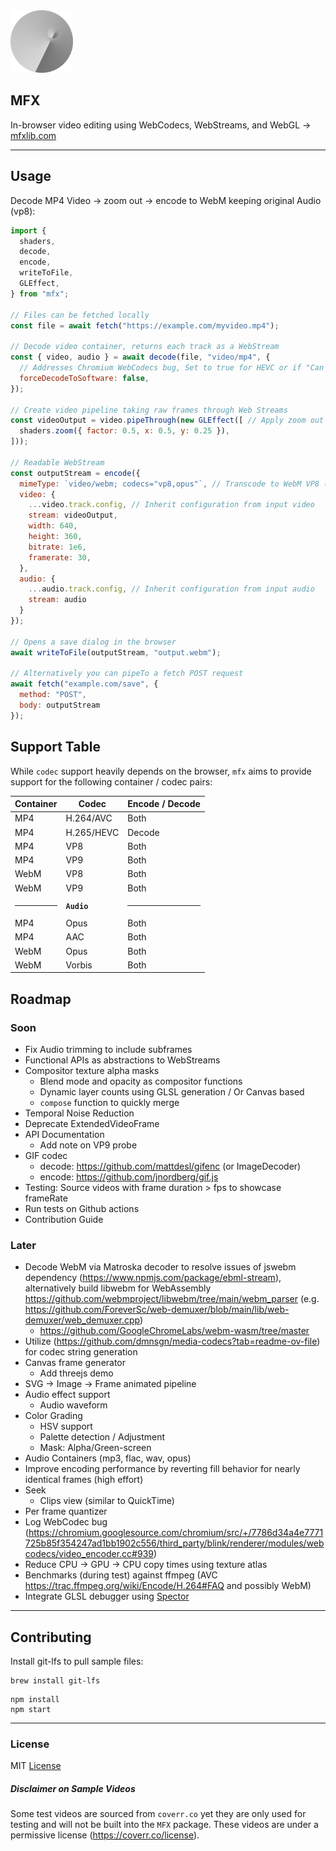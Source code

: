 <img src="./Logo.png" width="100">

## MFX
In-browser video editing using WebCodecs, WebStreams, and WebGL
→ [mfxlib.com](https://mfxlib.com)

----

## Usage
Decode MP4 Video -> zoom out -> encode to WebM keeping original Audio (vp8):
```javascript
import {
  shaders,
  decode,
  encode,
  writeToFile,
  GLEffect,
} from "mfx";

// Files can be fetched locally
const file = await fetch("https://example.com/myvideo.mp4");

// Decode video container, returns each track as a WebStream
const { video, audio } = await decode(file, "video/mp4", {
  // Addresses Chromium WebCodecs bug, Set to true for HEVC or if "Can't readback frame textures" is thrown. Has ~10% performance impact.
  forceDecodeToSoftware: false,
});

// Create video pipeline taking raw frames through Web Streams
const videoOutput = video.pipeThrough(new GLEffect([ // Apply zoom out effect
  shaders.zoom({ factor: 0.5, x: 0.5, y: 0.25 }),
]));

// Readable WebStream
const outputStream = encode({
  mimeType: `video/webm; codecs="vp8,opus"`, // Transcode to WebM VP8 (video) and Opus (audio)
  video: {
    ...video.track.config, // Inherit configuration from input video
    stream: videoOutput,
    width: 640,
    height: 360,
    bitrate: 1e6,
    framerate: 30,
  },
  audio: {
    ...audio.track.config, // Inherit configuration from input audio
    stream: audio
  }
});

// Opens a save dialog in the browser
await writeToFile(outputStream, "output.webm");

// Alternatively you can pipeTo a fetch POST request
await fetch("example.com/save", {
  method: "POST",
  body: outputStream
});
```

## Support Table
While `codec` support heavily depends on the browser, `mfx` aims to provide support for the following container / codec pairs:

| Container | Codec       | Encode / Decode |
| --------  | ---------   | --------------- 
| MP4       | H.264/AVC   | Both            |
| MP4       | H.265/HEVC  | Decode          |
| MP4       | VP8         | Both            |
| MP4       | VP9         | Both            |
| WebM      | VP8         | Both            |
| WebM      | VP9         | Both            |
| <hr> | **`Audio`** | <hr>
| MP4       | Opus        | Both            |
| MP4       | AAC         | Both            |
| WebM      | Opus        | Both            |
| WebM      | Vorbis      | Both            |

## Roadmap

### Soon
- Fix Audio trimming to include subframes
- Functional APIs as abstractions to WebStreams
- Compositor texture alpha masks
  - Blend mode and opacity as compositor functions
  - Dynamic layer counts using GLSL generation / Or Canvas based
  - `compose` function to quickly merge
- Temporal Noise Reduction
- Deprecate ExtendedVideoFrame
- API Documentation
  - Add note on VP9 probe
- GIF codec
  - decode: https://github.com/mattdesl/gifenc (or ImageDecoder)
  - encode: https://github.com/jnordberg/gif.js
- Testing: Source videos with frame duration > fps to showcase frameRate
- Run tests on Github actions
- Contribution Guide

### Later
- Decode WebM via Matroska decoder to resolve issues of jswebm dependency (https://www.npmjs.com/package/ebml-stream), alternatively build libwebm for WebAssembly https://github.com/webmproject/libwebm/tree/main/webm_parser (e.g. https://github.com/ForeverSc/web-demuxer/blob/main/lib/web-demuxer/web_demuxer.cpp)
  - https://github.com/GoogleChromeLabs/webm-wasm/tree/master
- Utilize (https://github.com/dmnsgn/media-codecs?tab=readme-ov-file) for codec string generation
- Canvas frame generator
  - Add threejs demo
- SVG → Image → Frame animated pipeline
- Audio effect support
  - Audio waveform
- Color Grading
  - HSV support
  - Palette detection / Adjustment
  - Mask: Alpha/Green-screen
- Audio Containers (mp3, flac, wav, opus)
- Improve encoding performance by reverting fill behavior for nearly identical frames (high effort)
- Seek
  - Clips view (similar to QuickTime)
- Per frame quantizer
- Log WebCodec bug (https://chromium.googlesource.com/chromium/src/+/7786d34a4e7771725b85f354247ad1bb1902c556/third_party/blink/renderer/modules/webcodecs/video_encoder.cc#939)
- Reduce CPU → GPU → CPU copy times using texture atlas
- Benchmarks (during test) against ffmpeg (AVC https://trac.ffmpeg.org/wiki/Encode/H.264#FAQ and possibly WebM)
- Integrate GLSL debugger using [Spector](https://github.com/BabylonJS/Spector.js?tab=readme-ov-file#use-as-a-script-reference)

----

## Contributing
Install git-lfs to pull sample files:
```
brew install git-lfs
```

```
npm install
npm start
```
----

### License
MIT [License](LICENSE)

##### Disclaimer on Sample Videos
Some test videos are sourced from `coverr.co` yet they are only used for testing and will not be built into the `MFX` package.
These videos are under a permissive license (https://coverr.co/license).

